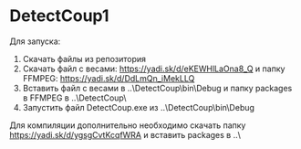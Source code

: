 # DetectCoup1

Для запуска:
1. Скачать файлы из репозитория
2. Скачать файл с весами: https://yadi.sk/d/eKEWHlLaOna8_Q и папку FFMPEG: https://yadi.sk/d/DdLmQn_iMekLLQ
3. Вставить файл с весами в ..\DetectCoup\bin\Debug и папку packages в FFMPEG в ..\DetectCoup\
4. Запустить файл DetectCoup.exe из ..\DetectCoup\bin\Debug

Для компиляции дополнительно необходимо скачать папку
https://yadi.sk/d/ygsgCvtKcqfWRA
и вставить packages в ..\
